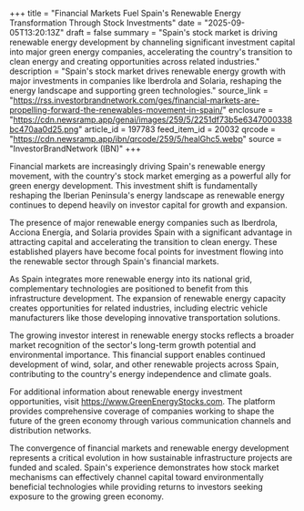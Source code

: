 +++
title = "Financial Markets Fuel Spain's Renewable Energy Transformation Through Stock Investments"
date = "2025-09-05T13:20:13Z"
draft = false
summary = "Spain's stock market is driving renewable energy development by channeling significant investment capital into major green energy companies, accelerating the country's transition to clean energy and creating opportunities across related industries."
description = "Spain's stock market drives renewable energy growth with major investments in companies like Iberdrola and Solaria, reshaping the energy landscape and supporting green technologies."
source_link = "https://rss.investorbrandnetwork.com/ges/financial-markets-are-propelling-forward-the-renewables-movement-in-spain/"
enclosure = "https://cdn.newsramp.app/genai/images/259/5/2251df73b5e6347000338bc470aa0d25.png"
article_id = 197783
feed_item_id = 20032
qrcode = "https://cdn.newsramp.app/ibn/qrcode/259/5/healGhc5.webp"
source = "InvestorBrandNetwork (IBN)"
+++

<p>Financial markets are increasingly driving Spain's renewable energy movement, with the country's stock market emerging as a powerful ally for green energy development. This investment shift is fundamentally reshaping the Iberian Peninsula's energy landscape as renewable energy continues to depend heavily on investor capital for growth and expansion.</p><p>The presence of major renewable energy companies such as Iberdrola, Acciona Energía, and Solaria provides Spain with a significant advantage in attracting capital and accelerating the transition to clean energy. These established players have become focal points for investment flowing into the renewable sector through Spain's financial markets.</p><p>As Spain integrates more renewable energy into its national grid, complementary technologies are positioned to benefit from this infrastructure development. The expansion of renewable energy capacity creates opportunities for related industries, including electric vehicle manufacturers like those developing innovative transportation solutions.</p><p>The growing investor interest in renewable energy stocks reflects a broader market recognition of the sector's long-term growth potential and environmental importance. This financial support enables continued development of wind, solar, and other renewable projects across Spain, contributing to the country's energy independence and climate goals.</p><p>For additional information about renewable energy investment opportunities, visit <a href="https://www.GreenEnergyStocks.com" rel="nofollow" target="_blank">https://www.GreenEnergyStocks.com</a>. The platform provides comprehensive coverage of companies working to shape the future of the green economy through various communication channels and distribution networks.</p><p>The convergence of financial markets and renewable energy development represents a critical evolution in how sustainable infrastructure projects are funded and scaled. Spain's experience demonstrates how stock market mechanisms can effectively channel capital toward environmentally beneficial technologies while providing returns to investors seeking exposure to the growing green economy.</p>